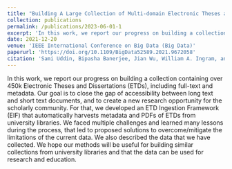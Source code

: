 ```yaml
---
title: "Building A Large Collection of Multi-domain Electronic Theses and Dissertations"
collection: publications
permalink: /publications/2023-06-01-1
excerpt: 'In this work, we report our progress on building a collection containing over 450k Electronic Theses and Dissertations (ETDs), including full-text and metadata …'
date: 2021-12-20
venue: 'IEEE International Conference on Big Data (Big Data)'
paperurl: 'https://doi.org/10.1109/BigData52589.2021.9672058'
citation: 'Sami Uddin, Bipasha Banerjee, Jian Wu, William A. Ingram, and Edward A. Fox. 2021. Building A Large Collection of Multi-domain Electronic Theses and Dissertations. In 2021 IEEE International Conference on Big Data (Big Data), Or- lando, FL, USA, December 15-18, 2021. IEEE, 6043–6045. https://doi.org/10.1109/ BigData52589.2021.9672058'
---
```

In this work, we report our progress on building a collection containing over 450k Electronic Theses and Dissertations (ETDs), including full-text and metadata. Our goal is to close the gap of accessibility between long text and short text documents, and to create a new research opportunity for the scholarly community. For that, we developed an ETD Ingestion Framework (EIF) that automatically harvests metadata and PDFs of ETDs from university libraries. We faced multiple challenges and learned many lessons during the process, that led to proposed solutions to overcome/mitigate the limitations of the current data. We also described the data that we have collected. We hope our methods will be useful for building similar collections from university libraries and that the data can be used for research and education.

